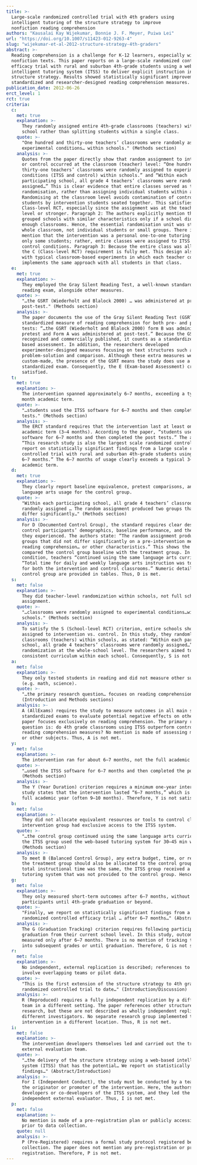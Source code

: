 ```yaml
---
title: >-
  Large-scale randomized controlled trial with 4th graders using
  intelligent tutoring of the structure strategy to improve
  nonfiction reading comprehension
authors: "Kausalai Kay Wijekumar, Bonnie J. F. Meyer, Puiwa Lei"
url: "https://doi.org/10.1007/s11423-012-9263-4"
slug: "wijekumar-et-al-2012-structure-strategy-4th-graders"
abstract: >-
  Reading comprehension is a challenge for K-12 learners, especially with
  nonfiction texts. This paper reports on a large-scale randomized controlled
  efficacy trial with rural and suburban 4th-grade students using a web-based
  intelligent tutoring system (ITSS) to deliver explicit instruction in the
  structure strategy. Results showed statistically significant improvements on
  standardized and researcher-designed reading comprehension measures.
publication_date: 2012-06-26
erct_level: 1
rct: true
criteria:
  c:
    met: true
    explanation: >-
      They randomly assigned entire 4th-grade classrooms (teachers) within each
      school rather than splitting students within a single class.
    quote: >-
      "One hundred and thirty-one teachers’ classrooms were randomly assigned to
      experimental conditions… within schools." (Methods section)
    analysis: >-
      Quotes from the paper directly show that random assignment to intervention
      or control occurred at the classroom (teacher) level: “One hundred and
      thirty-one teachers’ classrooms were randomly assigned to experimental
      conditions (ITSS and control) within schools.” and “Within each
      participating school, all grade 4 teachers’ classrooms were randomly
      assigned…” This is clear evidence that entire classes served as the unit of
      randomisation, rather than assigning individual students within a class.
      Randomising at the classroom level avoids contamination of control
      students by intervention students seated together. This satisfies
      Class-level RCT, especially since the assignment was at the teacher/class
      level or stronger. Paragraph 2: The authors explicitly mention that they
      grouped schools with similar characteristics only if a school did not have
      enough classrooms. Hence, the essential randomisation unit was still the
      whole classroom, not individual students or small groups. There is no
      mention that the intervention was a personal one-to-one tutoring add-on for
      only some students; rather, entire classes were assigned to ITSS or to
      control conditions. Paragraph 3: Because the entire class was allocated,
      the C (Class-level RCT) requirement is fully met. This design also aligns
      with typical classroom-based experiments in which each teacher consistently
      implements the same approach with all students in that class.
  e:
    met: true
    explanation: >-
      They employed the Gray Silent Reading Test, a well-known standardized
      reading exam, alongside other measures.
    quote: >-
      "…the GSRT (Wiederholt and Blalock 2000) … was administered at pretest and
      post-test." (Methods section)
    analysis: >-
      The paper documents the use of the Gray Silent Reading Test (GSRT) as the
      standardized measure of reading comprehension for both pre- and post-
      tests: “…the GSRT (Wiederholt and Blalock 2000) form B was administered at
      pretest and Form A was administered at post-test.” Because the GSRT is widely
      recognized and commercially published, it counts as a standardized, exam-
      based assessment. In addition, the researchers developed
      experimenter-designed measures focusing on text structures such as
      problem-solution and comparison. Although these extra measures were
      custom-made, the presence of the GSRT means the study does use a recognized
      standardized exam. Consequently, the E (Exam-based Assessment) criterion is
      satisfied.
  t:
    met: true
    explanation: >-
      The intervention spanned approximately 6–7 months, exceeding a typical 3–4
      month academic term.
    quote: >-
      "…students used the ITSS software for 6–7 months and then completed the post
      tests." (Methods section)
    analysis: >-
      The ERCT standard requires that the intervention last at least one full
      academic term (3–4 months). According to the paper, “students used the ITSS
      software for 6–7 months and then completed the post tests.” The authors note,
      “This research study is also the largest scale randomized controlled trial … we
      report on statistically significant findings from a large scale randomized
      controlled trial with rural and suburban 4th-grade students using ITSS… for
      6–7 months.” The 6–7 months of usage clearly exceeds a typical 3–4 month
      academic term.
  d:
    met: true
    explanation: >-
      They clearly report baseline equivalence, pretest comparisons, and standard
      language arts usage for the control group.
    quote: >-
      "Within each participating school, all grade 4 teachers’ classrooms were
      randomly assigned … The random assignment produced two groups that did not
      differ significantly…" (Methods section)
    analysis: >-
      For D (Documented Control Group), the standard requires clear description of
      control participants’ demographics, baseline performance, and the condition
      they experienced. The authors state: “The random assignment produced two
      groups that did not differ significantly on a pre-intervention measure of
      reading comprehension… or other characteristics.” This shows the authors
      compared the control group baseline with the treatment group. In the control
      condition, teachers “continued using the same language arts curriculum,” and
      “Total time for daily and weekly language arts instruction was to be identical
      for both the intervention and control classrooms.” Numeric details on the
      control group are provided in tables. Thus, D is met.
  s:
    met: false
    explanation: >-
      They did teacher-level randomization within schools, not full school-level
      assignment.
    quote: >-
      "…classrooms were randomly assigned to experimental conditions…within
      schools." (Methods section)
    analysis: >-
      To satisfy the S (School-level RCT) criterion, entire schools should be randomly
      assigned to intervention vs. control. In this study, they randomly assigned
      classrooms (teachers) within schools, as stated: “Within each participating
      school, all grade 4 teachers’ classrooms were randomly assigned…” This is not
      randomization at the whole-school level. The researchers aimed to maintain
      consistent curriculum within each school. Consequently, S is not met.
  a:
    met: false
    explanation: >-
      They only tested students in reading and did not measure other subjects’ outcomes
      (e.g. math, science).
    quote: >-
      "…the primary research question… focuses on reading comprehension measures only…"
      (Introduction and Methods sections)
    analysis: >-
      A (AllExams) requires the study to measure outcomes in all main subjects with
      standardized exams to evaluate potential negative effects on other areas. This
      paper focuses exclusively on reading comprehension. The primary research
      question is: do 4th grade classrooms using ITSS outperform control classrooms on
      reading comprehension measures? No mention is made of assessing math, science,
      or other subjects. Thus, A is not met.
  y:
    met: false
    explanation: >-
      The intervention ran for about 6–7 months, not the full academic year.
    quote: >-
      "…used the ITSS software for 6–7 months and then completed the post tests."
      (Methods section)
    analysis: >-
      The Y (Year Duration) criterion requires a minimum one-year intervention. The
      study states that the intervention lasted “6–7 months,” which is shorter than a
      full academic year (often 9–10 months). Therefore, Y is not satisfied.
  b:
    met: false
    explanation: >-
      They did not allocate equivalent resources or tools to control classrooms; the
      intervention group had exclusive access to the ITSS system.
    quote: >-
      "…the control group continued using the same language arts curriculum… while
      the ITSS group used the web-based tutoring system for 30–45 min weekly."
      (Methods section)
    analysis: >-
      To meet B (Balanced Control Group), any extra budget, time, or resources given to
      the treatment group should also be allocated to the control group. Although the
      total instructional time was the same, the ITSS group received a specialized
      tutoring system that was not provided to the control group. Hence, B is not met.
  g:
    met: false
    explanation: >-
      They only measured short-term outcomes after 6–7 months, without tracking
      participants until 4th-grade graduation or beyond.
    quote: >-
      "Finally, we report on statistically significant findings from a large scale
      randomized controlled efficacy trial … after 6–7 months…" (Abstract & Methods)
    analysis: >-
      The G (Graduation Tracking) criterion requires following participants until
      graduation from their current school level. In this study, outcomes were
      measured only after 6–7 months. There is no mention of tracking the students
      into subsequent grades or until graduation. Therefore, G is not satisfied.
  r:
    met: false
    explanation: >-
      No independent, external replication is described; references to earlier studies
      involve overlapping teams or pilot data.
    quote: >-
      "This is the first extension of the structure strategy to 4th grade… the largest
      randomized controlled trial to date…" (Introduction/Discussion)
    analysis: >-
      R (Reproduced) requires a fully independent replication by a different research
      team in a different setting. The paper references other structure strategy
      research, but these are not described as wholly independent replications with
      different investigators. No separate research group implemented the same
      intervention in a different location. Thus, R is not met.
  i:
    met: false
    explanation: >-
      The intervention developers themselves led and carried out the trial without an
      external evaluation team.
    quote: >-
      "…the delivery of the structure strategy using a web-based intelligent tutoring
      system (ITSS) that has the potential… We report on statistically significant
      findings…" (Abstract/Introduction)
    analysis: >-
      For I (Independent Conduct), the study must be conducted by a team that is not
      the originator or promoter of the intervention. Here, the authors are the main
      developers or co-developers of the ITSS system, and they led the trial without an
      independent external evaluator. Thus, I is not met.
  p:
    met: false
    explanation: >-
      No mention is made of a pre-registration plan or publicly accessible protocol
      prior to data collection.
    quote: null
    analysis: >-
      P (Pre-Registered) requires a formal study protocol registered before data
      collection. The paper does not mention any pre-registration or prospective
      registration. Therefore, P is not met.
---
```

